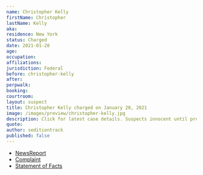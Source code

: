 ```yaml
---
name: Christopher Kelly
firstName: Christopher
lastName: Kelly
aka:
residence: New York
status: Charged
date: 2021-01-20
age:
occupation:
affiliations:
jurisdiction: Federal
before: christopher-kelly
after:
perpwalk:
booking:
courtroom:
layout: suspect
title: Christopher Kelly charged on January 20, 2021
image: /images/preview/christopher-kelly.jpg
description: Click for latest case details. Suspects innocent until proven guilty.
quote:
author: seditiontrack
published: false
---
```


- [NewsReport]()
- [Complaint](https://www.justice.gov/opa/page/file/1362961/download)
- [Statement of Facts](https://www.justice.gov/opa/page/file/1362961/download)
